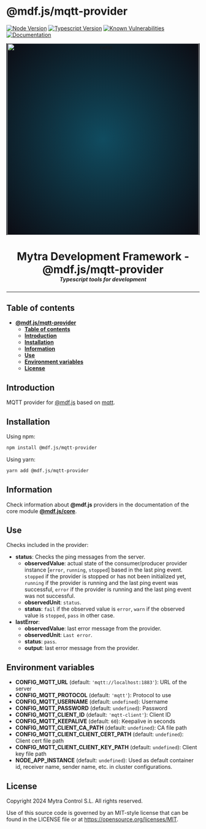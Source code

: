 # **@mdf.js/mqtt-provider**

[![Node Version](https://img.shields.io/static/v1?style=flat\&logo=node.js\&logoColor=green\&label=node\&message=%3E=20\&color=blue)](https://nodejs.org/en/)
[![Typescript Version](https://img.shields.io/static/v1?style=flat\&logo=typescript\&label=Typescript\&message=5.4\&color=blue)](https://www.typescriptlang.org/)
[![Known Vulnerabilities](https://img.shields.io/static/v1?style=flat\&logo=snyk\&label=Vulnerabilities\&message=0\&color=300A98F)](https://snyk.io/package/npm/snyk)
[![Documentation](https://img.shields.io/static/v1?style=flat\&logo=markdown\&label=Documentation\&message=API\&color=blue)](https://mytracontrol.github.io/mdf.js/)

<!-- markdownlint-disable MD033 MD041 -->

<p align="center">
  <div style="text-align:center;background-image:radial-gradient(circle farthest-corner at 50% 50%, #104c60, #0c0c13);">
    <img src="https://assets.website-files.com/626a3ef32d23835d9b2e4532/6290ab1e2d3e0d922913a6e3_digitalizacion_ENG.svg"alt="netin"width="500">
  </div>
</p>

<h1 style="text-align:center;margin-bottom:0">Mytra Development Framework - @mdf.js/mqtt-provider</h1>
<h5 style="text-align:center;margin-top:0">Typescript tools for development</h5>

<!-- markdownlint-enable MD033 -->

***

## **Table of contents**

- [**@mdf.js/mqtt-provider**](#mdfjsmqtt-provider)
  - [**Table of contents**](#table-of-contents)
  - [**Introduction**](#introduction)
  - [**Installation**](#installation)
  - [**Information**](#information)
  - [**Use**](#use)
  - [**Environment variables**](#environment-variables)
  - [**License**](#license)

## **Introduction**

MQTT provider for [@mdf.js](https://mytracontrol.github.io/mdf.js/) based on [mqtt](https://www.npmjs.com/package/mqtt).

## **Installation**

Using npm:

```bash
npm install @mdf.js/mqtt-provider
```

Using yarn:

```bash
yarn add @mdf.js/mqtt-provider
```

## **Information**

Check information about **@mdf.js** providers in the documentation of the core module [**@mdf.js/core**](https://mytracontrol.github.io/mdf.js/modules/_mdf_js_core.html).

## **Use**

Checks included in the provider:

- **status**: Checks the ping messages from the server.
  - **observedValue**: actual state of the consumer/producer provider instance \[`error`, `running`, `stopped`] based in the last ping event. `stopped` if the provider is stopped or has not been initialized yet, `running` if the provider is running and the last ping event was successful, `error` if the provider is running and the last ping event was not successful.
  - **observedUnit**: `status`.
  - **status**: `fail` if the observed value is `error`, `warn` if the observed value is `stopped`, `pass` in other case.
- **lastError**:
  - **observedValue**: last error message from the provider.
  - **observedUnit**: `Last error`.
  - **status**: `pass`.
  - **output**: last error message from the provider.

## **Environment variables**

- **CONFIG\_MQTT\_URL** (default: `'mqtt://localhost:1883'`): URL of the server
- **CONFIG\_MQTT\_PROTOCOL** (default: `'mqtt'`): Protocol to use
- **CONFIG\_MQTT\_USERNAME** (default: `undefined`): Username
- **CONFIG\_MQTT\_PASSWORD** (default: `undefined`): Password
- **CONFIG\_MQTT\_CLIENT\_ID** (default: `'mqtt-client'`): Client ID
- **CONFIG\_MQTT\_KEEPALIVE** (default: `60`): Keepalive in seconds
- **CONFIG\_MQTT\_CLIENT\_CA\_PATH** (default: `undefined`): CA file path
- **CONFIG\_MQTT\_CLIENT\_CLIENT\_CERT\_PATH** (default: `undefined`): Client cert file path
- **CONFIG\_MQTT\_CLIENT\_CLIENT\_KEY\_PATH** (default: `undefined`): Client key file path
- **NODE\_APP\_INSTANCE** (default: `undefined`): Used as default container id, receiver name, sender name, etc. in cluster configurations.

## **License**

Copyright 2024 Mytra Control S.L. All rights reserved.

Use of this source code is governed by an MIT-style license that can be found in the LICENSE file or at <https://opensource.org/licenses/MIT>.

